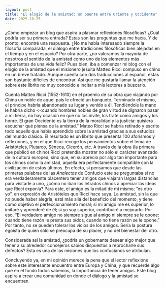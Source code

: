 ```yaml
---
layout: post
title: "El elogio de la amistad: un puente entre Oriente y Occidente"
date: 2025-10-25
---
```


¿Cómo empezar un blog que aspira a plasmar reflexiones filosóficas? ¿Cuál podría ser su primera entrada? Estas son las preguntas que me hacía. Y de pronto, encontré una respuesta. ¿No me había interesado siempre la filosofía comparada, el diálogo entre tradiciones filosóficas bien alejadas en el tiempo y en el espacio? Por otra parte, ¿no valoramos la mayoría de nosotros el sentido de la amistad como uno de los elementos más importantes de una vida feliz? Pues bien, iba a comenzar mi blog con el elogio de la amistad que el misionero jesuita Matteo Ricci compuso en chino en un breve tratado. Aunque cuenta con dos traducciones al español, estas son bastante difíciles de encontrar. Así que me gustaría llamar la atención sobre este librito no muy conocido e incitar a mis lectores a buscarlo.

Cuenta Matteo Ricci (1552-1610) en el proemio de su obra que viajando por China un noble de aquel país le ofreció un banquete. Terminado el mismo, el príncipe habría abandonado su lugar y venido a él. Tendiéndole la mano le habría dicho <<cuando hombres nobles de gran virtud se dignaron pasar a mi tierra, no hay ocasión en que no los invite, los trate como amigos y los honre. El gran Occidente es la tierra de la moralidad y la justicia: quisiera escuchar qué piensa de la amistad.” Mateo Ricci se habría retirado y escrito todo aquello que había aprendido sobre la amistad gracias a sus estudios del mundo clásico. El resultado es un librito que presenta 100 aforismos y reflexiones, y en el que Ricci recoge los pensamientos sobre el tema de Aristóteles, Plutarco, Séneca, Cicerón, etc. A través de la obra (la primera que publicó en chino) Ricci pretendía mostrar no sólo el carácter avanzado de la cultura europea, sino que, en su aprecio por algo tan importante para los chinos como la amistad, aquella era perfectamente compatible con la civilización de estos últimos. En efecto, si pensamos que desde las primeras palabras de las _Analectas_ de Confucio este se preguntaba si no era verdaderamente placentero tener amigos que viajaran largas distancias para visitarle a uno, ¿cómo no iban los letrados chinos a apreciar las ideas que Ricci exponía? Para este, el amigo es la mitad de mí mismo; “es otro yo”, en expresión de Aristóteles que Ricci hace suya. La amistad, sin la que no puede haber alegría, está más allá del beneficio del momento, y tiene como objetivo el perfeccionamiento moral; si mi amigo me es superior, lo imitaré y aprenderé de él; si yo soy superior, contribuiré a mejorarlo. Por eso, “El verdadero amigo no siempre sigue al amigo ni siempre se le opone: cuando tiene razón le presta sus oídos, cuando no tiene razón se le opone.” Por tanto, no se pueden tolerar los vicios de los amigos. Sería la postura egoísta de quien sólo se preocupa de su placer, y no del bienestar del otro.

Considerada así la amistad, ¿podría un gobernante desear algo mejor que tener a su alrededor consejeros sabios dispuestos a reprocharle sus defectos? Esta es una de las misiones que los confucianos se atribuían. 

Concluyendo ya, en mi opinión merece la pena que el lector reflexione sobre este interesante encuentro entre Europa y China, y que recuerde algo que en el fondo todos sabemos, la importancia de tener amigos. Este blog aspira a crear una comunidad en donde el diálogo y la amistad se encuentren.
